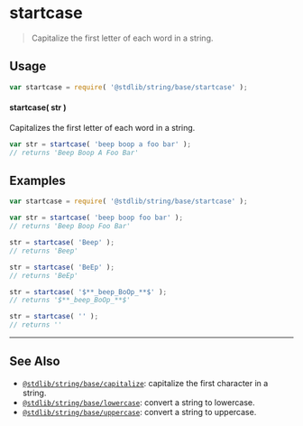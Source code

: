 <!--

@license Apache-2.0

Copyright (c) 2022 The Stdlib Authors.

Licensed under the Apache License, Version 2.0 (the "License");
you may not use this file except in compliance with the License.
You may obtain a copy of the License at

   http://www.apache.org/licenses/LICENSE-2.0

Unless required by applicable law or agreed to in writing, software
distributed under the License is distributed on an "AS IS" BASIS,
WITHOUT WARRANTIES OR CONDITIONS OF ANY KIND, either express or implied.
See the License for the specific language governing permissions and
limitations under the License.

-->

# startcase

> Capitalize the first letter of each word in a string.

<section class="intro">

</section>

<!-- /.intro -->

<section class="usage">

## Usage

```javascript
var startcase = require( '@stdlib/string/base/startcase' );
```

#### startcase( str )

Capitalizes the first letter of each word in a string.

```javascript
var str = startcase( 'beep boop a foo bar' );
// returns 'Beep Boop A Foo Bar'
```

</section>

<!-- /.usage -->

<section class="examples">

## Examples

<!-- eslint no-undef: "error" -->

```javascript
var startcase = require( '@stdlib/string/base/startcase' );

var str = startcase( 'beep boop foo bar' );
// returns 'Beep Boop Foo Bar'

str = startcase( 'Beep' );
// returns 'Beep'

str = startcase( 'BeEp' );
// returns 'BeEp'

str = startcase( '$**_beep_BoOp_**$' );
// returns '$**_beep_BoOp_**$'

str = startcase( '' );
// returns ''
```

</section>

<!-- /.examples -->

<!-- Section for related `stdlib` packages. Do not manually edit this section, as it is automatically populated. -->

<section class="related">

* * *

## See Also

-   <span class="package-name">[`@stdlib/string/base/capitalize`][@stdlib/string/base/capitalize]</span><span class="delimiter">: </span><span class="description">capitalize the first character in a string.</span>
-   <span class="package-name">[`@stdlib/string/base/lowercase`][@stdlib/string/base/lowercase]</span><span class="delimiter">: </span><span class="description">convert a string to lowercase.</span>
-   <span class="package-name">[`@stdlib/string/base/uppercase`][@stdlib/string/base/uppercase]</span><span class="delimiter">: </span><span class="description">convert a string to uppercase.</span>

</section>

<!-- /.related -->

<!-- Section for all links. Make sure to keep an empty line after the `section` element and another before the `/section` close. -->

<section class="links">

<!-- <related-links> -->

[@stdlib/string/base/capitalize]: https://github.com/stdlib-js/stdlib/tree/develop/lib/node_modules/%40stdlib/string/base/capitalize

[@stdlib/string/base/lowercase]: https://github.com/stdlib-js/stdlib/tree/develop/lib/node_modules/%40stdlib/string/base/lowercase

[@stdlib/string/base/uppercase]: https://github.com/stdlib-js/stdlib/tree/develop/lib/node_modules/%40stdlib/string/base/uppercase

<!-- </related-links> -->

</section>

<!-- /.links -->
